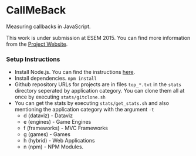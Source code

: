 CallMeBack
==========

Measuring callbacks in JavaScript.

This work is under submission at ESEM 2015. 
You can find more information from the [Project Website](http://www.ece.ubc.ca/~kgallaba/callback-study/).

### Setup Instructions

- Install Node.js. You can find the instructions [here](https://github.com/joyent/node/wiki/Installation).
- Install dependencies. `npm install`
- Github repository URLs for projects are in files `top_*.txt` in the `stats` directory seperated by application category. You can clone them all at once by executing `stats/gitclone.sh`
- You can get the stats by executing `stats/get_stats.sh` and also mentioning the application category with the argument `-t`
    - d (dataviz) - Dataviz
    - e (engines) - Game Engines
    - f (frameworks) - MVC Frameworks
    - g (games) - Games
    - h (hybrid) - Web Applications
    - n (npm) - NPM Modules.